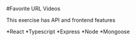 #Favorite URL Videos

This exercise has API and frontend features


*React
*Typescript
*Express
*Node
*Mongoose